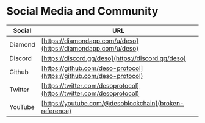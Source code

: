 # Social Media and Community

| Social  | URL                                                                  |
| ------- | -------------------------------------------------------------------- |
| Diamond | [https://diamondapp.com/u/deso](https://diamondapp.com/u/deso)       |
| Discord | [https://discord.gg/deso](https://discord.gg/deso)                   |
| Github  | [https://github.com/deso-protocol](https://github.com/deso-protocol) |
| Twitter | [https://twitter.com/desoprotocol](https://twitter.com/desoprotocol) |
| YouTube | [https://youtube.com/@desoblockchain](broken-reference)              |
